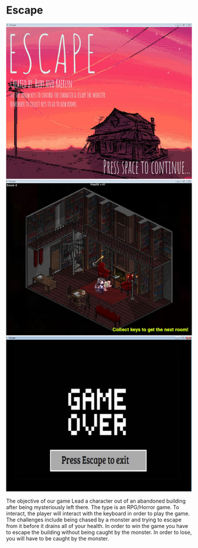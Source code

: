 # Escape
<img src="https://github.com/rcarvallo0911/Escape/blob/master/Game%20Plan/STARTER.JPG?raw=true">
<img src="https://github.com/rcarvallo0911/Escape/blob/master/Game%20Plan/GAMEPLAY.JPG?raw=true">
<img src="https://github.com/rcarvallo0911/Escape/blob/master/Game%20Plan/END.JPG?raw=true">
<p>The objective of our game Lead a character out of an abandoned building after being mysteriously left there. The type is an RPG/Horror game. To interact, the player will interact with the keyboard in order to play the game. The challenges include being chased by a monster and trying to escape from it before it drains all of your health.
In order to win the game you have to escape the building without being caught by the monster. In order to lose, you will have to be caught by the monster.<p>


